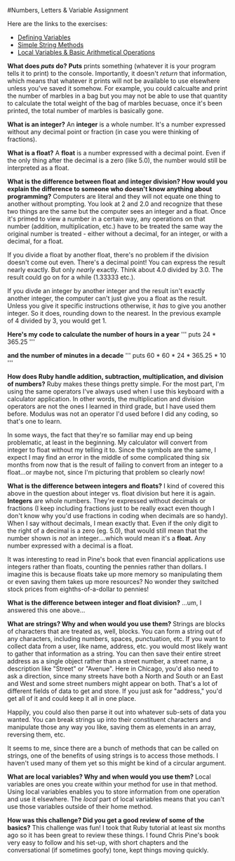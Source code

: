 #Numbers, Letters & Variable Assignment

Here are the links to the exercises:
- [Defining Variables](https://github.com/heath3conk/phase-0/blob/master/week-4/defining-variables.rb)
- [Simple String Methods](https://github.com/heath3conk/phase-0/blob/master/week-4/simple-string.rb)
- [Local Variables & Basic Arithmetical Operations](https://github.com/heath3conk/phase-0/blob/master/week-4/basic-math.rb)

**What does *puts* do?**
**Puts** prints something (whatever it is your program tells it to print) to the console. Importantly, it doesn't *return* that information, which means that whatever it prints will not be available to use elsewhere unless you've saved it somehow. For example, you could calcualte and print the number of marbles in a bag but you may not be able to use that quantity to calculate the total weight of the bag of marbles becuase, once it's been printed, the total number of marbles is basically gone.

**What is an integer?** 
An **integer** is a whole number. It's a number expressed without any decimal point or fraction (in case you were thinking of fractions).


**What is a float?**
A **float** is a number expressed with a decimal point. Even if the only thing after the decimal is a zero (like 5.0), the number would still be interpreted as a float.


**What is the difference between float and integer division? How would you explain the difference to someone who doesn't know anything about programming?** 
Computers are literal and they will not equate one thing to another without prompting. You look at 2 and 2.0 and recognize that these two things are the same but the computer sees an integer and a float. Once it's primed to view a number in a certain way, any operations on that number (addition, multiplication, etc.) have to be treated the same way the original number is treated - either without a decimal, for an integer, or with a decimal, for a float. 

If you divide a float by another float, there's no problem if the division doesn't come out even. There's a decimal point! You can express the result nearly exactly. But only *nearly* exactly. Think about 4.0 divided by 3.0. The result could go on for a while (1.33333 etc.).

If you divde an integer by another integer and the result isn't exactly another integer, the computer can't just give you a float as the result. Unless you give it specific instructions otherwise, it *has* to give you another integer. So it does, rounding down to the nearest. In the previous example of 4 divided by 3, you would get 1.


**Here's my code to calculate the number of hours in a year**
'''
puts 24 * 365.25
'''

**and the number of minutes in a decade**
'''
puts 60 * 60 * 24 * 365.25 * 10
'''

**How does Ruby handle addition, subtraction, multiplication, and division of numbers?**
Ruby makes these things pretty simple. For the most part, I'm using the same operators I've always used when I use this keyboard with a calculator application. In other words, the multiplication and division operators are not the ones I learned in third grade, but I have used them before. Modulus was not an operator I'd used before I did any coding, so that's one to learn. 

In some ways, the fact that they're so familiar may end up being problematic, at least in the beginning. My calculator will convert from integer to float without my telling it to. Since the symbols are the same, I expect I may find an error in the middle of some complicated thing six months from now that is the result of failing to convert from an integer to a float...or maybe not, since I'm picturing that problem so clearly now!


**What is the difference between integers and floats?**
I kind of covered this above in the question about integer vs. float division but here it is again. **Integers** are whole numbers. They're expressed without decimals or fractions (I keep including fractions just to be really exact even though I don't know why you'd use fractions in coding when decimals are so handy). When I say without decimals, I mean exactly that. Even if the only digit to the right of a decimal is a zero (eg. 5.0), that would still mean that the number shown is *not* an integer....which would mean it's a **float.** Any number expressed with a decimal is a float.

It was interesting to read in Pine's book that even financial applications use integers rather than floats, counting the pennies rather than dollars. I imagine this is because floats take up more memory so manipulating them or even saving them takes up more resources? No wonder they switched stock prices from eighths-of-a-dollar to pennies!


**What is the difference between integer and float division?**
...um, I answered this one above...


**What are strings? Why and when would you use them?**
Strings are blocks of characters that are treated as, well, blocks. You can form a string out of any characters, including numbers, spaces, punctuation, etc. If you want to collect data from a user, like name, address, etc. you would most likely want to gather that information as a string. You can then save their entire street address as a single object rather than a street number, a street name, a description like "Street" or "Avenue". Here in Chicago, you'd also need to ask a direction, since many streets have both a North and South or an East and West and some street numbers might appear on both. That's a lot of different fields of data to get and store. If you just ask for "address," you'd get all of it and could keep it all in one place.

Happily, you could also then parse it out into whatever sub-sets of data you wanted. You can break strings up into their constituent characters and manipulate those any way you like, saving them as elements in an array, reversing them, etc. 

It seems to me, since there are a bunch of methods that can be called on strings, one of the benefits of using strings is to access those methods. I haven't used many of them yet so this might be kind of a circular argument.


**What are local variables? Why and when would you use them?**
Local variables are ones you create within your method for use in that method. Using local variables enables you to store information from one operation and use it elsewhere. The *local* part of local variables means that you can't use those variables outside of their home method. 


**How was this challenge? Did you get a good review of some of the basics?**
This challenge was fun! I took that Ruby tutorial at least six months ago so it has been great to review these things. I found Chris Pine's book very easy to follow and his set-up, with short chapters and the conversational (if sometimes goofy) tone, kept things moving quickly.